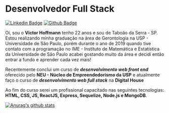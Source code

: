 # **Desenvolvedor Full Stack**

[![Linkedin Badge](https://img.shields.io/badge/-LinkedIn-blue?style=flat-square&logo=Linkedin&logoColor=white&link=https://www.linkedin.com/in/victorhoffmann/)](https://www.linkedin.com/in/victorhoffmann/)
[![Github Badge](https://img.shields.io/badge/-Github-000?style=flat-square&logo=Github&logoColor=white&link=https://github.com/victorhoffmann)](https://github.com/victorhoffmann)

Oi, sou o **Victor Hoffmann** tenho 22 anos e sou de Taboão da Serra - SP.
Estou realizando minha graduação na área de Gerontologia na USP - Universidade de São Paulo, porém durante o ano de 2019 quando tive contato com a programação no IME - Instituto de Matemática e Estatística da Universidade de São Paulo acabei gostando muito da área e decidi então entrar a fundo e aprender cada vez mais!

Recentemente conclui um curso de ***desenvolvimento web front end*** oferecido pelo **NEU - Núcleo de Empreendedorismo da USP** e atualmente faço o curso de ***desenvolvimento web full stack*** na **Digital House** 

Ao fim do curso serei um profissional capacitado nas seguintes tecnologias: **HTML, CSS, JS, ReactJS, Express, Sequelize, Node.js e MongoDB**.

[![Anurag's github stats](https://github-readme-stats.vercel.app/api?username=victorhoffmann)](https://github.com/anuraghazra/github-readme-stats)